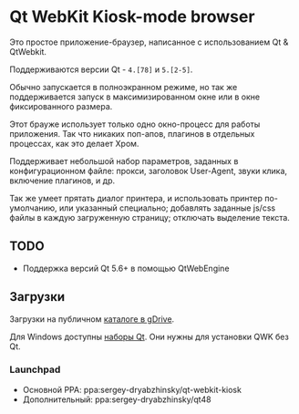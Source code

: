 Qt WebKit Kiosk-mode browser
===============

Это простое приложение-браузер, написанное с использованием Qt &amp; QtWebkit.

Поддерживаются версии Qt - `4.[78]` и `5.[2-5]`.

Обычно запускается в полноэкранном режиме, но так же поддерживается запуск
 в максимизированном окне или в окне фиксированного размера.

Этот брауже использует только одно окно-процесс для работы приложения.
 Так что никаких поп-апов, плагинов в отдельных процессах, как это делает Хром.

Поддерживает небольшой набор параметров, заданных в конфигурационном файле:
 прокси, заголовок User-Agent, звуки клика, включение плагинов, и др.

Так же умеет прятать диалог принтера, и использовать принтер по-умолчанию, или указанный специально;
 добавлять заданные js/css файлы в каждую загруженную страницу; отключать выделение текста.

## TODO

- Поддержка версий Qt 5.6+ в помощью QtWebEngine

## Загрузки

Загрузки на публичном [каталоге в gDrive](https://drive.google.com/folderview?id=0B6CU04AyADvoV19PMlhJSVA2TDQ&usp=sharing).

Для Windows доступны [наборы Qt](https://drive.google.com/folderview?id=0B6CU04AyADvoXzUxdW5KeEt5cW8&usp=sharing). Они нужны для установки QWK без Qt.

### Launchpad

- Основной PPA: ppa:sergey-dryabzhinsky/qt-webkit-kiosk
- Дополнительный: ppa:sergey-dryabzhinsky/qt48
